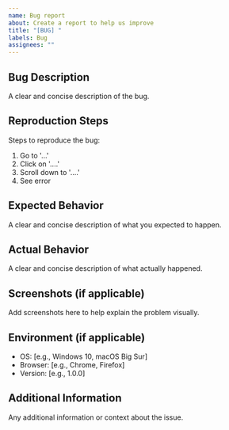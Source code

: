 ```yaml
---
name: Bug report
about: Create a report to help us improve
title: "[BUG] "
labels: Bug
assignees: ""
---
```


## Bug Description

A clear and concise description of the bug.

## Reproduction Steps

Steps to reproduce the bug:

1. Go to '...'
2. Click on '....'
3. Scroll down to '....'
4. See error

## Expected Behavior

A clear and concise description of what you expected to happen.

## Actual Behavior

A clear and concise description of what actually happened.

## Screenshots (if applicable)

Add screenshots here to help explain the problem visually.

## Environment (if applicable)

- OS: [e.g., Windows 10, macOS Big Sur]
- Browser: [e.g., Chrome, Firefox]
- Version: [e.g., 1.0.0]

## Additional Information

Any additional information or context about the issue.
